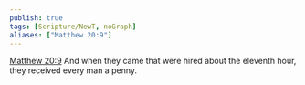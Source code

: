 ```yaml
---
publish: true
tags: [Scripture/NewT, noGraph]
aliases: ["Matthew 20:9"]
---
```

[Matthew 20:9](https://churchofjesuschrist.org/study/scriptures/nt/matt/20?lang=eng&id=p9#p9) And when they came that were hired about the eleventh hour, they received every man a penny.
